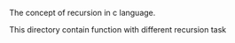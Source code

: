 The concept of recursion in c language.

This directory contain function with different recursion task
